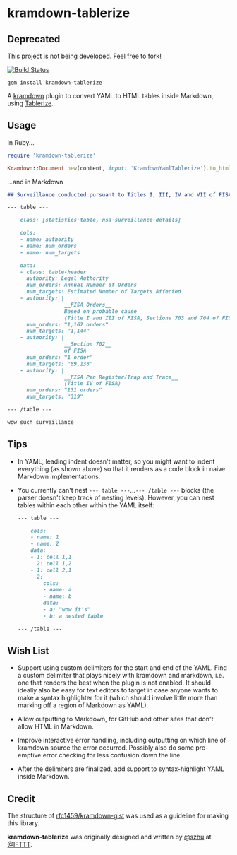 kramdown-tablerize
==================

## Deprecated
This project is not being developed. Feel free to fork!

[![Build Status](https://travis-ci.org/IFTTT/kramdown-tablerize.svg)](https://travis-ci.org/IFTTT/kramdown-tablerize)

```shell
gem install kramdown-tablerize
```

A [kramdown] plugin to convert YAML to HTML tables inside Markdown, using
[Tablerize].

[kramdown]: http://kramdown.gettalong.org/
[Tablerize]: https://github.com/IFTTT/tablerize


## Usage

In Ruby...

```ruby
require 'kramdown-tablerize'

Kramdown::Document.new(content, input: 'KramdownYamlTablerize').to_html
```

...and in Markdown

```markdown
## Surveillance conducted pursuant to Titles I, III, IV and VII of FISA

--- table ---

    class: [statistics-table, nsa-surveillance-details]

    cols:
    - name: authority
    - name: num_orders
    - name: num_targets

    data:
    - class: table-header
      authority: Legal Authority
      num_orders: Annual Number of Orders
      num_targets: Estimated Number of Targets Affected
    - authority: |
                  __FISA Orders__
                  Based on probable cause
                  (Title I and III of FISA, Sections 703 and 704 of FISA)
      num_orders: "1,167 orders"
      num_targets: "1,144"
    - authority: |
                  __Section 702__
                  of FISA
      num_orders: "1 order"
      num_targets: "89,138"
    - authority: |
                  __FISA Pen Register/Trap and Trace__
                  (Title IV of FISA)
      num_orders: "131 orders"
      num_targets: "319"

--- /table ---

wow such surveillance
```


## Tips

  - In YAML, leading indent doesn't matter, so you might want to indent
    everything (as shown above) so that it renders as a code block in naive
    Markdown implementations.

  - You currently can't nest `--- table ---`…`--- /table ---` blocks
    (the parser doesn't keep track of nesting levels). However, you can nest
    tables within each other within the YAML itself:

    ```markdown
    --- table ---

        cols:
        - name: 1
        - name: 2
        data:
        - 1: cell 1,1
          2: cell 1,2
        - 1: cell 2,1
          2:
            cols:
            - name: a
            - name: b
            data:
            - a: "wow it's"
            - b: a nested table

    --- /table ---
    ```


## Wish List

  - Support using custom delimiters for the start and end of the YAML. Find a
    custom delimiter that plays nicely with kramdown and markdown, i.e. one that
    renders the best when the plugin is not enabled. It should ideally also be
    easy for text editors to target in case anyone wants to make a syntax
    highlighter for it (which should involve little more than marking off a
    region of Markdown as YAML).

  - Allow outputting to Markdown, for GitHub and other sites that don't allow
    HTML in Markdown.

  - Improve interactive error handling, including outputting on which line of
    kramdown source the error occurred. Possibly also do some pre-emptive error
    checking for less confusion down the line.

  - After the delimiters are finalized, add support to syntax-highlight YAML
    inside Markdown.


## Credit

The structure of [rfc1459/kramdown-gist] was used as a guideline for making this
library.

**kramdown-tablerize** was originally designed and written by [@szhu] at
[@IFTTT].

[rfc1459/kramdown-gist]: https://github.com/rfc1459/kramdown-gist
[@szhu]: https://github.com/szhu
[@IFTTT]: https://github.com/IFTTT
